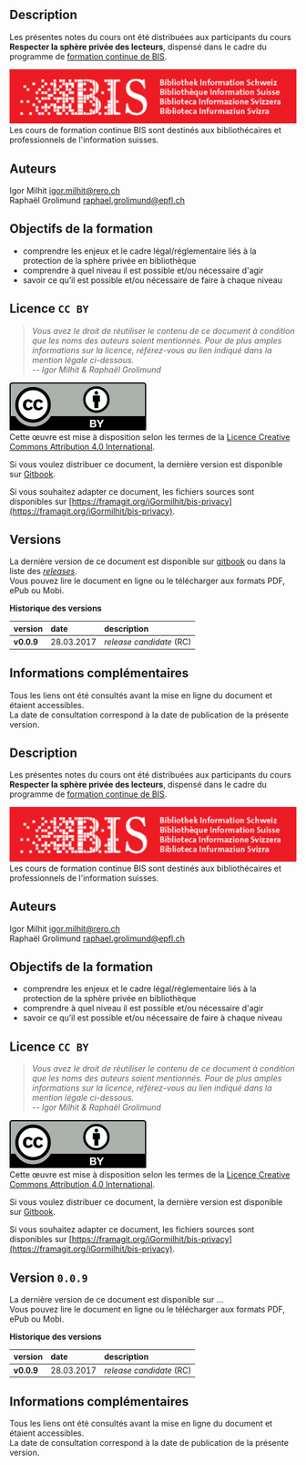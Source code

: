 ## Description
Les présentes notes du cours ont été distribuées aux participants du cours **Respecter la sphère privée des lecteurs**, dispensé dans le cadre du programme de [formation continue de BIS](http://www.bis.ch/fr/formation-continue.html).

![logo BIS](img/BIS_logo.png)   
Les cours de formation continue BIS sont destinés aux bibliothécaires et professionnels de l'information suisses.


## Auteurs
Igor Milhit [igor.milhit@rero.ch](mailto:igor.milhit@rero.ch)   
Raphaël Grolimund [raphael.grolimund@epfl.ch](mailto:raphael.grolimund@epfl.ch)   


## Objectifs de la formation
* comprendre les enjeux et le cadre légal/réglementaire liés à la protection de la sphère privée en bibliothèque
* comprendre à quel niveau il est possible et/ou nécessaire d'agir
* savoir ce qu’il est possible et/ou nécessaire de faire à chaque niveau

## Licence `CC BY`
> *Vous avez le droit de réutiliser le contenu de ce document à condition que les noms des auteurs soient mentionnés. Pour de plus amples informations sur la licence, référez-vous au lien indiqué dans la mention légale ci-dessous.*   
> -- *Igor Milhit & Raphaël Grolimund*   

![logo CC-BY](img/by.svg)   
Cette œuvre est mise à disposition selon les termes de la [Licence Creative Commons Attribution 4.0 International](http://creativecommons.org/licenses/by/4.0/deed.fr).

Si vous voulez distribuer ce document, la dernière version est disponible sur [Gitbook](...).

Si vous souhaitez adapter ce document, les fichiers sources sont disponibles sur [https://framagit.org/iGormilhit/bis-privacy](https://framagit.org/iGormilhit/bis-privacy).


## Versions
La dernière version de ce document est disponible sur [gitbook](https://www.gitbook.com/book/igormilhit/bis-privacy) ou dans la liste des [*releases*](https://github.com/iGormilhit/bis-privacy/releases).   
Vous pouvez lire le document en ligne ou le télécharger aux formats PDF, ePub ou Mobi.

**Historique des versions**

| version | date | description |
| :------ | :--- | :---------- |
| **v0.0.9** | 28.03.2017 | *release candidate* (RC) |

## Informations complémentaires
Tous les liens ont été consultés avant la mise en ligne du document et étaient accessibles.   
La date de consultation correspond à la date de publication de la présente version.


## Description
Les présentes notes du cours ont été distribuées aux participants du cours **Respecter la sphère privée des lecteurs**, dispensé dans le cadre du programme de [formation continue de BIS](http://www.bis.ch/fr/formation-continue.html).

![logo BIS](img/BIS_logo.png)   
Les cours de formation continue BIS sont destinés aux bibliothécaires et professionnels de l'information suisses.


## Auteurs
Igor Milhit [igor.milhit@rero.ch](mailto:igor.milhit@rero.ch)   
Raphaël Grolimund [raphael.grolimund@epfl.ch](mailto:raphael.grolimund@epfl.ch)   


## Objectifs de la formation
* comprendre les enjeux et le cadre légal/réglementaire liés à la protection de la sphère privée en bibliothèque
* comprendre à quel niveau il est possible et/ou nécessaire d'agir
* savoir ce qu’il est possible et/ou nécessaire de faire à chaque niveau

## Licence `CC BY`
> *Vous avez le droit de réutiliser le contenu de ce document à condition que les noms des auteurs soient mentionnés. Pour de plus amples informations sur la licence, référez-vous au lien indiqué dans la mention légale ci-dessous.*   
> -- *Igor Milhit & Raphaël Grolimund*   

![logo CC-BY](img/by.svg)   
Cette œuvre est mise à disposition selon les termes de la [Licence Creative Commons Attribution 4.0 International](http://creativecommons.org/licenses/by/4.0/deed.fr).

Si vous voulez distribuer ce document, la dernière version est disponible sur [Gitbook](...).

Si vous souhaitez adapter ce document, les fichiers sources sont disponibles sur [https://framagit.org/iGormilhit/bis-privacy](https://framagit.org/iGormilhit/bis-privacy).


## Version `0.0.9`
La dernière version de ce document est disponible sur ...   
Vous pouvez lire le document en ligne ou le télécharger aux formats PDF, ePub ou Mobi.   

**Historique des versions**

| version | date | description |
| :------ | :--- | :---------- |
| **v0.0.9** | 28.03.2017 | *release candidate* (RC) |

## Informations complémentaires
Tous les liens ont été consultés avant la mise en ligne du document et étaient accessibles.   
La date de consultation correspond à la date de publication de la présente version.

